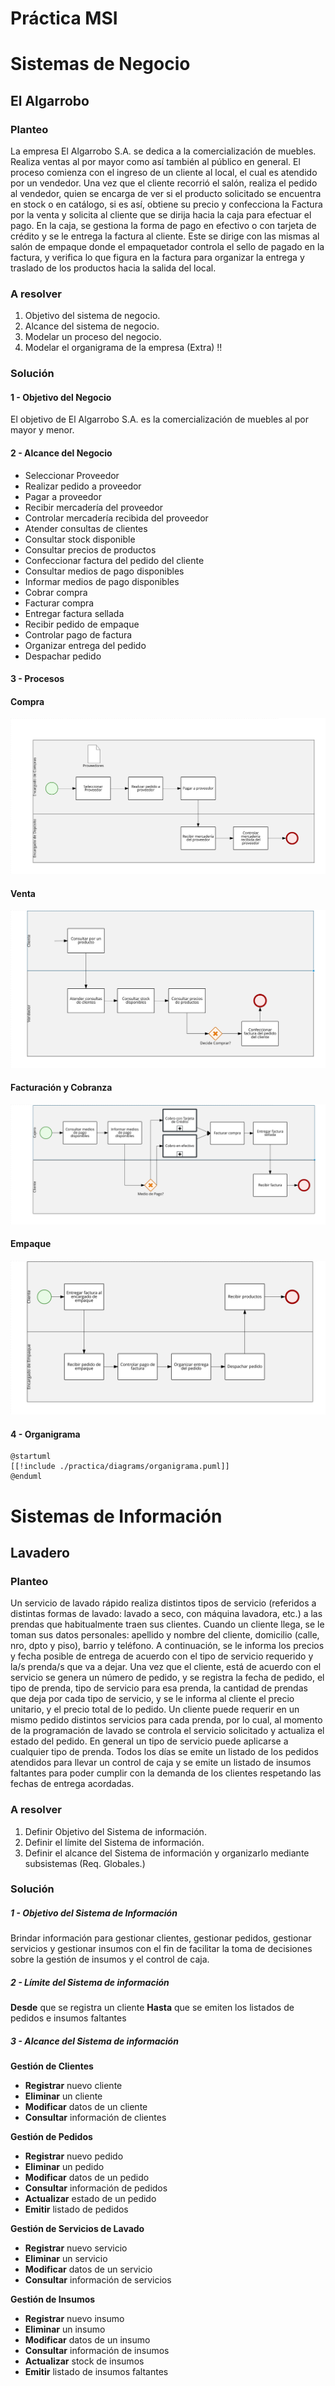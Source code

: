 # Práctica MSI

# Sistemas de Negocio

## El Algarrobo
 
### Planteo
La empresa El Algarrobo S.A. se dedica a la comercialización de muebles.
Realiza ventas al por mayor como así también al público en general. El proceso comienza con el ingreso de un cliente al local, el cual es atendido por un vendedor. Una vez que el cliente recorrió el salón, realiza el pedido al vendedor, quien se encarga de ver si el producto solicitado se encuentra en stock o en catálogo, si es así, obtiene su precio y confecciona la Factura por la venta y solicita al cliente que se dirija hacia la caja para efectuar el pago. En la caja, se gestiona la forma de pago en efectivo o con tarjeta de crédito y se le entrega la factura al cliente. Este se dirige con las mismas al salón de empaque donde el empaquetador controla el sello de pagado en la factura, y verifica lo que figura en la factura para organizar la entrega y traslado de los productos hacia la salida del local.
 
### A resolver
1. Objetivo del sistema de negocio.
2. Alcance del sistema de negocio.
3. Modelar un proceso del negocio.
4. Modelar el organigrama de la empresa (Extra) :bangbang:
 
### Solución
#### 1 - Objetivo del Negocio
El objetivo de El Algarrobo S.A. es la comercialización de muebles al por mayor y menor.
 
#### 2 - Alcance del Negocio
 - Seleccionar Proveedor
 - Realizar pedido a proveedor
 - Pagar a proveedor
 - Recibir mercadería del proveedor
 - Controlar mercadería recibida del proveedor
 - Atender consultas de clientes
 - Consultar stock disponible
 - Consultar precios de productos
 - Confeccionar factura del pedido del cliente
 - Consultar medios de pago disponibles
 - Informar medios de pago disponibles
 - Cobrar compra
 - Facturar compra
 - Entregar factura sellada
 - Recibir pedido de empaque
 - Controlar pago de factura
 - Organizar entrega del pedido
 - Despachar pedido
 
 
#### 3 - Procesos
#### Compra
 
![alt text](./diagrams/compras-svg.svg ':class=diagramsCssClass :size=100%')
 
#### Venta
 
![alt text](./diagrams/venta-svg.svg ':class=diagramsCssClass :size=100%')
 
#### Facturación y Cobranza
 
![alt text](./diagrams/facturacionCobranza-svg.svg ':class=diagramsCssClass :size=100%')
 
#### Empaque
 
![alt text](./diagrams/empaque-svg.svg ':class=diagramsCssClass :size=100%')
 
#### 4 - Organigrama
 
```plantuml
@startuml
[[!include ./practica/diagrams/organigrama.puml]]
@enduml
```

# Sistemas de Información

## Lavadero

### Planteo
Un servicio de lavado rápido realiza distintos tipos de servicio (referidos a distintas formas de lavado: lavado a seco, con máquina lavadora, etc.) a las prendas que habitualmente traen sus clientes.
Cuando un cliente llega, se le toman sus datos personales: apellido y nombre del cliente, domicilio (calle, nro, dpto y piso), barrio y teléfono. A continuación, se le informa los precios y fecha posible de entrega de acuerdo con el tipo de servicio requerido y la/s prenda/s que va a dejar.
Una vez que el cliente, está de acuerdo con el servicio se genera un número de pedido, y se registra la fecha de pedido, el tipo de prenda, tipo de servicio para esa prenda, la cantidad de prendas que deja por cada tipo de servicio, y se le informa al cliente el precio unitario, y el precio total de lo pedido. Un cliente puede requerir en un mismo pedido distintos servicios para cada prenda, por lo cual, al momento de la programación de lavado se controla el servicio solicitado y actualiza el estado del pedido. En general un tipo de servicio puede aplicarse a cualquier tipo de prenda.
Todos los días se emite un listado de los pedidos atendidos para llevar un control de caja y se emite un listado de insumos faltantes para poder cumplir con la demanda de los clientes respetando las fechas de entrega acordadas.

### A resolver
1. Definir Objetivo del Sistema de información.
2. Definir el límite del Sistema de información.
3. Definir el alcance del Sistema de información y organizarlo mediante subsistemas (Req. Globales.)

### Solución
##### 1 - Objetivo del Sistema de Información
Brindar información para gestionar clientes, gestionar pedidos, gestionar servicios y gestionar insumos con el fin de facilitar la toma de decisiones sobre la gestión de insumos y el control de caja.

##### 2 - Límite del Sistema de información
**Desde** que se registra un cliente
**Hasta** que se emiten los listados de pedidos e insumos faltantes

##### 3 - Alcance del Sistema de información

**Gestión de Clientes**

- **Registrar** nuevo cliente
- **Eliminar** un cliente
- **Modificar** datos de un cliente
- **Consultar** información de clientes

**Gestión de Pedidos**

- **Registrar** nuevo pedido
- **Eliminar** un pedido
- **Modificar** datos de un pedido
- **Consultar** información de pedidos
- **Actualizar** estado de un pedido
- **Emitir** listado de pedidos

**Gestión de Servicios de Lavado**

- **Registrar** nuevo servicio
- **Eliminar** un servicio
- **Modificar** datos de un servicio
- **Consultar** información de servicios

**Gestión de Insumos**

- **Registrar** nuevo insumo
- **Eliminar** un insumo
- **Modificar** datos de un insumo
- **Consultar** información de insumos
- **Actualizar** stock de insumos
- **Emitir** listado de insumos faltantes

